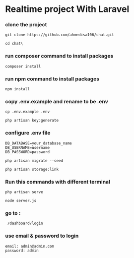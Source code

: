# Realtime project With Laravel

### clone the project

```
git clone https://github.com/ahmedisa106/chat.git
```

```
cd chat\
```

### run composer command to install packages

```
composer install
```

### run npm command to install packages

```
npm install
```

### copy .env.example and rename to be .env

```
cp .env.example .env
```

```
php artisan key:generate
```

### configure .env file

```
DB_DATABASE=your_database_name
DB_USERNAME=username
DB_PASSWORD=password
```

```
php artisan migrate --seed

php artisan storage:link
```

### Run this  commands with different terminal

```
php artisan serve

node server.js
```

### go to :

```
 /dashboard/login
```

### use email & password to login

```
email: admin@admin.com
password: admin
```
